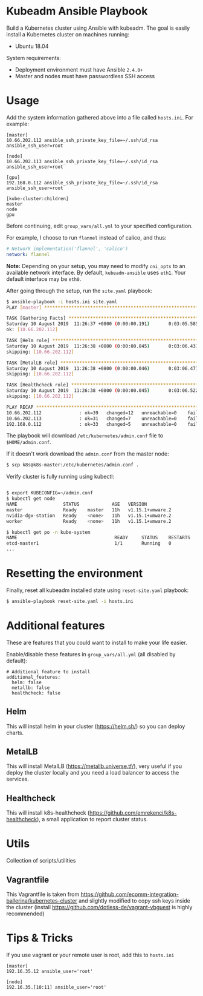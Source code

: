 # Kubeadm Ansible Playbook

Build a Kubernetes cluster using Ansible with kubeadm. The goal is easily install a Kubernetes cluster on machines running:

  - Ubuntu 18.04

System requirements:

  - Deployment environment must have Ansible `2.4.0+`
  - Master and nodes must have passwordless SSH access

# Usage

Add the system information gathered above into a file called `hosts.ini`. For example:
```
[master]
10.66.202.112 ansible_ssh_private_key_file=~/.ssh/id_rsa ansible_ssh_user=root

[node]
10.66.202.113 ansible_ssh_private_key_file=~/.ssh/id_rsa ansible_ssh_user=root

[gpu]
192.168.0.112 ansible_ssh_private_key_file=~/.ssh/id_rsa ansible_ssh_user=root

[kube-cluster:children]
master
node
gpu

```

Before continuing, edit `group_vars/all.yml` to your specified configuration.

For example, I choose to run `flannel` instead of calico, and thus:

```yaml
# Network implementation('flannel', 'calico')
network: flannel
```

**Note:** Depending on your setup, you may need to modify `cni_opts` to an available network interface. By default, `kubeadm-ansible` uses `eth1`. Your default interface may be `eth0`.

After going through the setup, run the `site.yaml` playbook:

```sh
$ ansible-playbook -i hosts.ini site.yaml
PLAY [master] ****************************************************************************************************************************************************************

TASK [Gathering Facts] *******************************************************************************************************************************************************
Saturday 10 August 2019  11:26:37 +0800 (0:00:00.191)       0:03:05.585 *******
ok: [10.66.202.112]

TASK [Helm role] *************************************************************************************************************************************************************
Saturday 10 August 2019  11:26:38 +0800 (0:00:00.845)       0:03:06.431 *******
skipping: [10.66.202.112]

TASK [MetalLB role] **********************************************************************************************************************************************************
Saturday 10 August 2019  11:26:38 +0800 (0:00:00.046)       0:03:06.477 *******
skipping: [10.66.202.112]

TASK [Healthcheck role] ******************************************************************************************************************************************************
Saturday 10 August 2019  11:26:38 +0800 (0:00:00.045)       0:03:06.522 *******
skipping: [10.66.202.112]

PLAY RECAP *******************************************************************************************************************************************************************
10.66.202.112              : ok=39   changed=12   unreachable=0    failed=0    skipped=18   rescued=0    ignored=1
10.66.202.113              : ok=31   changed=7    unreachable=0    failed=0    skipped=15   rescued=0    ignored=0
192.168.0.112              : ok=33   changed=5    unreachable=0    failed=0    skipped=20   rescued=0    ignored=1

```

The playbook will download `/etc/kubernetes/admin.conf` file to `$HOME/admin.conf`.

If it doesn't work download the `admin.conf` from the master node:

```sh
$ scp k8s@k8s-master:/etc/kubernetes/admin.conf .
```

Verify cluster is fully running using kubectl:

```sh

$ export KUBECONFIG=~/admin.conf
$ kubectl get node
NAME                 STATUS            AGE   VERSION
master               Ready    master   11h   v1.15.1+vmware.2
nvidia-dgx-station   Ready    <none>   11h   v1.15.1+vmware.2
worker               Ready    <none>   11h   v1.15.1+vmware.2

$ kubectl get po -n kube-system
NAME                                    READY     STATUS    RESTARTS   AGE
etcd-master1                            1/1       Running   0          23m
...
```

# Resetting the environment

Finally, reset all kubeadm installed state using `reset-site.yaml` playbook:

```sh
$ ansible-playbook reset-site.yaml -i hosts.ini
```

# Additional features
These are features that you could want to install to make your life easier.

Enable/disable these features in `group_vars/all.yml` (all disabled by default):
```
# Additional feature to install
additional_features:
  helm: false
  metallb: false
  healthcheck: false
```

## Helm
This will install helm in your cluster (https://helm.sh/) so you can deploy charts.

## MetalLB
This will install MetalLB (https://metallb.universe.tf/), very useful if you deploy the cluster locally and you need a load balancer to access the services.

## Healthcheck
This will install k8s-healthcheck (https://github.com/emrekenci/k8s-healthcheck), a small application to report cluster status.

# Utils
Collection of scripts/utilities

## Vagrantfile
This Vagrantfile is taken from https://github.com/ecomm-integration-ballerina/kubernetes-cluster and slightly modified to copy ssh keys inside the cluster (install https://github.com/dotless-de/vagrant-vbguest is highly recommended)

# Tips & Tricks
If you use vagrant or your remote user is root, add this to `hosts.ini`
```
[master]
192.16.35.12 ansible_user='root'

[node]
192.16.35.[10:11] ansible_user='root'
```
